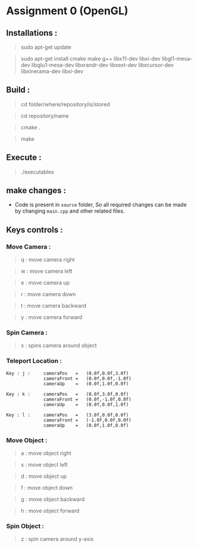 # Assignment 0 (OpenGL)
## Installations :
> sudo apt-get update

> sudo apt-get install cmake make g++ libx11-dev libxi-dev libgl1-mesa-dev libglu1-mesa-dev libxrandr-dev libxext-dev libxcursor-dev libxinerama-dev libxi-dev

## Build :
> cd folder/where/repository/is/stored

> cd repository/name

> cmake .

> make

## Execute :
> ./executables

## make changes :
- Code is present in `source` folder, So all required changes can be made by changing `main.cpp` and other related files.

## Keys controls :

### Move Camera :

> q : move camera right

> w : move camera left

> e : move camera up

> r : move camera down

> t : move camera backward

> y : move camera forward

### Spin Camera :

> x : spins camera around object

### Teleport Location :

``` 
Key : j :     cameraPos   =   (0.0f,0.0f,3.0f)
              cameraFront =   (0.0f,0.0f,-1.0f)
              cameraUp    =   (0.0f,1.0f,0.0f)
```

``` 
Key : k :     cameraPos   =   (0.0f,3.0f,0.0f)
              cameraFront =   (0.0f,-1.0f,0.0f)
              cameraUp    =   (0.0f,0.0f,1.0f)
```
``` 
Key : l :     cameraPos   =   (3.0f,0.0f,0.0f)
              cameraFront =   (-1.0f,0.0f,0.0f)
              cameraUp    =   (0.0f,1.0f,0.0f)
```
### Move Object :

> a : move object right

> s : move object left

> d : move object up

> f : move object down

> g : move object backward

> h : move object forward

### Spin Object :

> z : spin camera around y-axis
